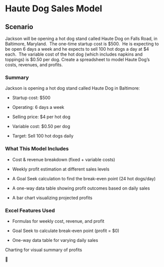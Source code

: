 # Haute Dog Sales Model
## Scenario
Jackson will be opening a hot dog stand called Haute Dog on Falls Road, in Baltimore, Maryland.  The one-time startup cost is $500.  He is expecting to be open 6 days a week and he expects to sell 100 hot dogs a day at $4 each.  The variable cost of the hot dog (which includes napkins and toppings) is $0.50 per dog.
Create a spreadsheet to model Haute Dog’s costs, revenues, and profits.

### Summary
Jackson is opening a hot dog stand called Haute Dog in Baltimore:

- Startup cost: $500

- Operating: 6 days a week

- Selling price: $4 per hot dog

- Variable cost: $0.50 per dog

- Target: Sell 100 hot dogs daily

### What This Model Includes
- Cost & revenue breakdown (fixed + variable costs)

- Weekly profit estimation at different sales levels

- A Goal Seek calculation to find the break-even point (24 hot dogs/day)

- A one-way data table showing profit outcomes based on daily sales

- A bar chart visualizing projected profits

### Excel Features Used
- Formulas for weekly cost, revenue, and profit

- Goal Seek to calculate break-even point (profit = $0)

- One-way data table for varying daily sales

Charting for visual summary of profits

📎 
